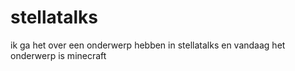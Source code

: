# stellatalks
ik ga het over een onderwerp hebben in stellatalks
en vandaag het onderwerp is minecraft
<H3></H3>

